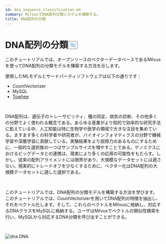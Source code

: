 ```yaml
---
id: dna_sequence_classification.md
summary: MilvusでDNA配列分類システムを構築する。
title: DNA配列の分類
---
```

<h1 id="DNA-Sequence-Classification" class="common-anchor-header">DNA配列の分類<button data-href="#DNA-Sequence-Classification" class="anchor-icon" translate="no">
      <svg translate="no"
        aria-hidden="true"
        focusable="false"
        height="20"
        version="1.1"
        viewBox="0 0 16 16"
        width="16"
      >
        <path
          fill="#0092E4"
          fill-rule="evenodd"
          d="M4 9h1v1H4c-1.5 0-3-1.69-3-3.5S2.55 3 4 3h4c1.45 0 3 1.69 3 3.5 0 1.41-.91 2.72-2 3.25V8.59c.58-.45 1-1.27 1-2.09C10 5.22 8.98 4 8 4H4c-.98 0-2 1.22-2 2.5S3 9 4 9zm9-3h-1v1h1c1 0 2 1.22 2 2.5S13.98 12 13 12H9c-.98 0-2-1.22-2-2.5 0-.83.42-1.64 1-2.09V6.25c-1.09.53-2 1.84-2 3.25C6 11.31 7.55 13 9 13h4c1.45 0 3-1.69 3-3.5S14.5 6 13 6z"
        ></path>
      </svg>
    </button></h1><p>このチュートリアルでは、オープンソースのベクターデータベースであるMilvusを使ってDNA配列の分類モデルを構築する方法を示します。</p>
<p>使用したMLモデルとサードパーティソフトウェアは以下の通りです：</p>
<ul>
<li>CountVectorizer</li>
<li>MySQL</li>
<li><a href="https://towhee.io/">Towhee</a></li>
</ul>
<p><br/></p>
<p>DNA配列は、遺伝子のトレーサビリティ、種の同定、病気の診断、その他多くの分野でよく使われる概念である。あらゆる産業がより知的で効率的な研究手法に飢えている中、人工知能は特に生物学や医学の領域で大きな注目を集めている。ますます多くの科学者や研究者が、バイオインフォマティクスの分野で機械学習や深層学習に貢献している。実験結果をより説得力のあるものにするために、一般的な選択肢の一つはサンプルサイズを増やすことである。ゲノミクスにおけるビッグデータとの連携は、現実により多くの応用の可能性をもたらす。しかし、従来の配列アライメントには限界があり、大規模なデータセットには適さない。現実的にトレードオフを少なくするために、ベクター化はDNA配列の大規模データセットに適した選択である。</p>
<p><br/></p>
<p>このチュートリアルでは、DNA配列の分類モデルを構築する方法を学びます。このチュートリアルでは、CountVectorizerを用いてDNA配列の特徴を抽出し、それをベクトル化します。そして、これらのベクトルをMilvusに格納し、対応するDNAクラスをMySQLに格納する。ユーザはMilvusでベクトルの類似性検索を行い、MySQLから対応するDNA分類を呼び出すことができる。</p>
<p><br/></p>
<p>
  
   <span class="img-wrapper"> <img translate="no" src="/docs/v2.4.x/assets/dna.png" alt="dna" class="doc-image" id="dna" />
   </span> <span class="img-wrapper"> <span>DNA</span> </span></p>
